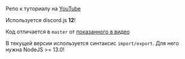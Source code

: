 Репо к туториалу на [YouTube](https://www.youtube.com/watch?v=4SLvxgLRSrk)

Используется discord.js **12**!

Код отличается в `master` от [показанного в видео](https://github.com/Picalines/TutorialBot/tree/a5e89db2e5fda9a0252b9e5e435c2bfd92b90143)

В текущей версии используется синтаксис `import/export`. Для него нужна NodeJS >= 13.0!
